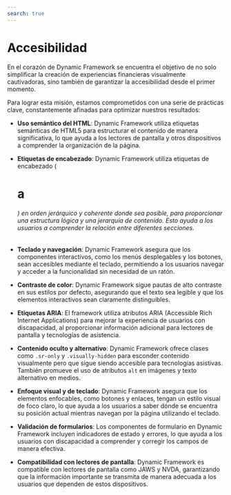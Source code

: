 ```yaml
---
search: true
---
```


# Accesibilidad

En el corazón de Dynamic Framework se encuentra el objetivo de no solo simplificar la creación de experiencias financieras visualmente cautivadoras, sino también de garantizar la accesibilidad desde el primer momento.

Para lograr esta misión, estamos comprometidos con una serie de prácticas clave, constantemente afinadas para optimizar nuestros resultados:

- **Uso semántico del HTML**: Dynamic Framework utiliza etiquetas semánticas de HTML5 para estructurar el contenido de manera significativa, lo que ayuda a los lectores de pantalla y otros dispositivos a comprender la organización de la página.

- **Etiquetas de encabezado**: Dynamic Framework utiliza etiquetas de encabezado (<h1> a <h6>) en orden jerárquico y coherente donde sea posible, para proporcionar una estructura lógica y una jerarquía de contenido. Esto ayuda a los usuarios a comprender la relación entre diferentes secciones.

- **Teclado y navegación**: Dynamic Framework asegura que los componentes interactivos, como los menús desplegables y los botones, sean accesibles mediante el teclado, permitiendo a los usuarios navegar y acceder a la funcionalidad sin necesidad de un ratón.

- **Contraste de color**: Dynamic Framework sigue pautas de alto contraste en sus estilos por defecto, asegurando que el texto sea legible y que los elementos interactivos sean claramente distinguibles.

- **Etiquetas ARIA**: El framework utiliza atributos ARIA (Accessible Rich Internet Applications) para mejorar la experiencia de usuarios con discapacidad, al proporcionar información adicional para lectores de pantalla y tecnologías de asistencia.

- **Contenido oculto y alternativo**: Dynamic Framework ofrece clases como `.sr-only` y `.visually-hidden` para esconder contenido visualmente pero que sigue siendo accesible para tecnologías asistivas. También promueve el uso de atributos `alt` en imágenes y texto alternativo en medios.

- **Enfoque visual y de teclado**: Dynamic Framework asegura que los elementos enfocables, como botones y enlaces, tengan un estilo visual de foco claro, lo que ayuda a los usuarios a saber dónde se encuentra su posición actual mientras navegan por la página utilizando el teclado.

- **Validación de formularios**: Los componentes de formulario en Dynamic Framework incluyen indicadores de estado y errores, lo que ayuda a los usuarios con discapacidad a comprender y corregir los campos de manera efectiva.

- **Compatibilidad con lectores de pantalla**: Dynamic Framework es compatible con lectores de pantalla como JAWS y NVDA, garantizando que la información importante se transmita de manera adecuada a los usuarios que dependen de estos dispositivos.





